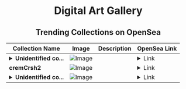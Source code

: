 <div align="center">

# Digital Art Gallery

## Trending Collections on OpenSea

| Collection Name                       | Image                                                                                     | Description                       | OpenSea Link                                                                                          |
|---------------------------------------|-------------------------------------------------------------------------------------------|-----------------------------------|--------------------------------------------------------------------------------------------------------|
| **<details><summary>Unidentified co...</summary>Unidentified contract 154c7d04-aebe-422f-93bb-48e7cd9a1fbb</details>** | ![Image](https://i.seadn.io/s/raw/files/a837708742ad8afcb35eb60ba787976d.jpg?w=500&auto=format?w=200&auto=format) |  | <details><summary>Link</summary>[Unidentified contract 154c7d04-aebe-422f-93bb-48e7cd9a1fbb](https://opensea.io/collection/unidentified-contract-154c7d04-aebe-422f-93bb-48e7)</details> |
| **cremCrsh2** | ![Image](https://i.seadn.io/s/raw/files/67dd4259ccfa04ca11e5c5c178f00442.png?w=500&auto=format?w=200&auto=format) |  | <details><summary>Link</summary>[cremCrsh2](https://opensea.io/collection/cremcrsh2)</details> |
| **<details><summary>Unidentified co...</summary>Unidentified contract e2802551-886b-484b-a908-2670a67a51a0</details>** | ![Image](https://i.seadn.io/s/raw/files/a837708742ad8afcb35eb60ba787976d.jpg?w=500&auto=format?w=200&auto=format) |  | <details><summary>Link</summary>[Unidentified contract e2802551-886b-484b-a908-2670a67a51a0](https://opensea.io/collection/unidentified-contract-e2802551-886b-484b-a908-2670)</details> |

</div>